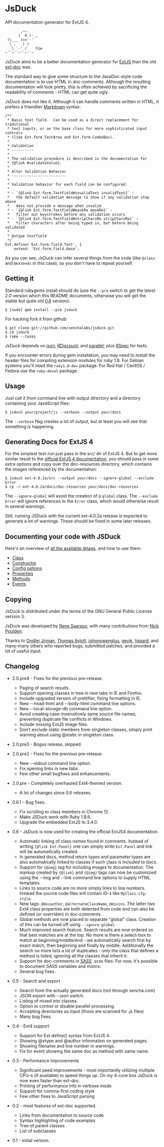 JsDuck
======

API documentation generator for ExtJS 4.

           ,~~.
          (  6 )-_,
     (\___ )=='-'
      \ .   ) )
       \ `-' /    hjw
    ~'`~'`~'`~'`~

JsDuck aims to be a better documentation generator for [ExtJS][] than
the old [ext-doc][] was.

The standard way to give some structure to the JavaDoc-style code
documentation is to use HTML in doc-comments.  Although the resulting
documentation will look pretty, this is often achieved by sacrificing
the readability of comments - HTML can get quite ugly.

JsDuck does not like it.  Although it can handle comments written in
HTML, it prefers a friendlier [Markdown][] syntax:

    /**
     * Basic text field.  Can be used as a direct replacement for traditional
     * text inputs, or as the base class for more sophisticated input controls
     * (like Ext.form.TextArea and Ext.form.ComboBox).
     *
     * Validation
     * ----------
     *
     * The validation procedure is described in the documentation for
     * {@link #validateValue}.
     *
     * Alter Validation Behavior
     * -------------------------
     *
     * Validation behavior for each field can be configured:
     *
     * - `{@link Ext.form.TextField#invalidText invalidText}` :
     *   the default validation message to show if any validation step above
     *   does not provide a message when invalid
     * - `{@link Ext.form.TextField#maskRe maskRe}` :
     *   filter out keystrokes before any validation occurs
     * - `{@link Ext.form.TextField#stripCharsRe stripCharsRe}` :
     *   filter characters after being typed in, but before being validated
     *
     * @xtype textfield
     */
    Ext.define('Ext.form.field.Text', {
        extend: 'Ext.form.field.Base',

As you can see, JsDuck can infer several things from the code (like
`@class` and `@extends` in this case), so you don't have to repeat
yourself.

[ExtJS]: http://www.sencha.com/products/js/
[ext-doc]: http://ext-doc.org/
[Markdown]: http://daringfireball.net/projects/markdown/


Getting it
----------

Standard rubygems install should do (use the `--pre` switch to get the
latest 2.0 version which this README documents, otherwise you will get
the stable but quite old [0.6][v0.6] version):

    $ [sudo] gem install --pre jsduck

For hacking fork it from github:

    $ git clone git://github.com/senchalabs/jsduck.git
    $ cd jsduck
    $ rake --tasks

JsDuck depends on [json][], [RDiscount][], and [parallel][]; plus
[RSpec][] for tests.

If you encounter errors during gem installation, you may need to
install the header files for compiling extension modules for ruby 1.8.
For Debian systems you'll need the `ruby1.8-dev` package.  For Red Hat
/ CentOS / Fedora use the `ruby-devel` package.

[v0.6]: https://github.com/senchalabs/jsduck/tree/v0.6
[json]: http://flori.github.com/json/
[RDiscount]: https://github.com/rtomayko/rdiscount
[parallel]: https://github.com/grosser/parallel
[RSpec]: http://rspec.info/


Usage
-----

Just call it from command line with output directory and a directory
containing your JavaScript files:

    $ jsduck your/project/js --verbose --output your/docs

The `--verbose` flag creates a lot of output, but at least you will
see that something is happening.


## Generating Docs for ExtJS 4

For the simplest test-run just pass in the src/ dir of ExtJS 4.  But
to get more similar result to the [official ExtJS 4
documentation][official], you should pass in some extra options and
copy over the doc-resources directory, which contains the images
referenced by the documentation:

    $ jsduck ext-4.0.2a/src --output your/docs --ignore-global --exclude Error
    $ cp -r ext-4.0.2a/docs/doc-resources your/docs/doc-resources

The `--ignore-global` will avoid the creation of a `global` class.
The `--exclude Error` will ignore references to the `Error` class,
which would otherwise result in several warnings.

Still, running JSDuck with the current ext-4.0.2a release is expected
to generate a lot of warnings.  These should be fixed in some later
releases.

[official]: http://docs.sencha.com/ext-js/4-0/


Documenting your code with JSDuck
---------------------------------

Here's an overview of [all the available @tags][tags], and how to use
them:

* [Class](https://github.com/senchalabs/jsduck/wiki/Class)
* [Constructor](https://github.com/senchalabs/jsduck/wiki/Constructor)
* [Config options](https://github.com/senchalabs/jsduck/wiki/Cfg)
* [Properties](https://github.com/senchalabs/jsduck/wiki/Property)
* [Methods](https://github.com/senchalabs/jsduck/wiki/Method)
* [Events](https://github.com/senchalabs/jsduck/wiki/Event)

[tags]: https://github.com/senchalabs/jsduck/wiki/List-of-supported-@tags


Copying
-------

JsDuck is distributed under the terms of the GNU General Public
License version 3.

JsDuck was developed by [Rene Saarsoo](http://triin.net),
with many contributions from [Nick Poulden](https://github.com/nick).

Thanks to [Ondřej Jirman](https://github.com/megous),
[Thomas Aylott](https://github.com/subtleGradient),
[johnnywengluu](https://github.com/johnnywengluu),
[gevik](https://github.com/gevik),
[ligaard](https://github.com/ligaard), and many-many others who
reported bugs, submitted patches, and provided a lot of useful input.


Changelog
---------

* 2.0.pre4 - Fixes for the previous pre-release.
  * Paging of search results.
  * Support opening classes in tree in new tabs in IE and Firefox.
  * Include upgraded version of prettifier, fixing formatting in IE.
  * New --head-html and --body-html command line options.
  * New --local-storage-db command line option.
  * Avoid creating case-insensitively same source file names,
    preventing duplicate file conflicts in Windows.
  * Include missing ExtJS image files.
  * Don't exclude static members from singleton classes, simply print
    warning about using @static in singleton class.

* 2.0.pre3 - Bogus release, skipped.

* 2.0.pre2 - Fixes for the previous pre-release.
  * New --stdout command line option.
  * Fix opening links in new tabs.
  * Few other small bugfixes and enhancements.

* 2.0.pre - Completely overhauled Ext4-themed version.
  * A lot of changes since 0.6 releases.

* 0.6.1 - Bug fixes.
  * Fix scrolling to class members in Chrome 12.
  * Make JSDuck work with Ruby 1.8.6.
  * Upgrade the embedded ExtJS to 3.4.0.

* 0.6 - JsDuck is now used for creating the official ExtJS4 documentation.
  * Automatic linking of class names found in comments.  Instead of writing
    `{@link Ext.Panel}` one can simply write `Ext.Panel` and link will be
    automatically created.
  * In generated docs, method return types and parameter types are also
    automatically linked to classes if such class is included to docs.
  * Support for `{@img}` tag for including images to documentation.
    The markup created by `{@link}` and `{@img}` tags can now be customized using
    the --img and --link command line options to supply HTML templates.
  * Links to source code are no more simply links to line numbers.
    Instead the source code files will contain ID-s like `MyClass-cfg-style`.
  * New tags: `@docauthor`, `@alternateClassName`, `@mixins`.
    The latter two Ext4 class properties are both detected from code and
    can also be defined (or overriden) in doc-comments.
  * Global methods are now placed to separate "global" class.
    Creation of this can be turned off using `--ignore-global`.
  * Much improved search feature.
    Search results are now ordered so that best matches are at the top.
    No more is there a select-box to match at beginning/middle/end -
    we automatically search first by exact match, then beginning and
    finally by middle.  Additionally the search no more lists a lot of
    duplicates - only the class that defines a method is listed, ignoring
    all the classes that inherit it.
  * Support for doc-comments in [SASS](http://sass-lang.com/) .scss files:
    For now, it's possible to document SASS variables and mixins.
  * Several bug fixes.

* 0.5 - Search and export
  * Search from the actually generated docs (not through sencha.com)
  * JSON export with --json switch.
  * Listing of mixed into classes.
  * Option to control or disable parallel processing.
  * Accepting directories as input (those are scanned for .js files)
  * Many bug fixes.

* 0.4 - Ext4 support
  * Support for Ext.define() syntax from ExtJS 4.
  * Showing @xtype and @author information on generated pages.
  * Showing filename and line number in warnings.
  * Fix for event showing the same doc as method with same name.

* 0.3 - Performance improvements
  * Significant peed improvements - most importantly utilizing
    multiple CPU-s (if available) to speed things up.  On my 4-core
    box JsDuck is now even faster than ext-doc.
  * Printing of performance info in verbose mode
  * Support for comma-first coding style
  * Few other fixes to JavaScript parsing

* 0.2 - most features of ext-doc supported.
  * Links from documentation to source code
  * Syntax highlighting of code examples
  * Tree of parent classes
  * List of subclasses

* 0.1 - initial version.
